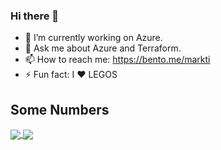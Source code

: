 ### Hi there 👋

- 🔭 I’m currently working on Azure.
- 💬 Ask me about Azure and Terraform.
- 📫 How to reach me: https://bento.me/markti
- ⚡ Fun fact: I ❤️ LEGOS
<!-- 
- 🌱 I’m currently learning more about Zonal Resilliency.
- 👯 I’m looking to collaborate on Terraform Modules.
- 🤔 I’m looking for help with ...
-->

## Some Numbers

<a href="https://github.com/markti/markti">
<img align="center" src="https://github-readme-stats.vercel.app/api?username=markti&show_icons=true&theme=cobalt" />
</a>
<a href="https://github.com/markti/markti">
<img align="center" src="https://github-readme-stats.vercel.app/api/top-langs/?username=markti&show_icons=true&theme=cobalt&hide=javascript,css" />
</a>
